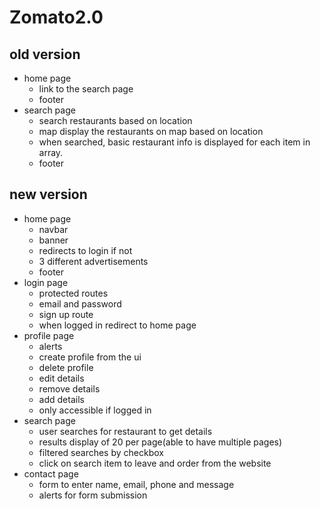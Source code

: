 # Zomato2.0

## old version

- home page
  - link to the search page
  - footer
- search page
  - search restaurants based on location
  - map display the restaurants on map based on location
  - when searched, basic restaurant info is displayed for each item in array.
  - footer

## new version

- home page
  - navbar
  - banner
  - redirects to login if not
  - 3 different advertisements
  - footer
- login page
  - protected routes
  - email and password
  - sign up route
  - when logged in redirect to home page
- profile page
  - alerts
  - create profile from the ui
  - delete profile
  - edit details
  - remove details
  - add details
  - only accessible if logged in
- search page
  - user searches for restaurant to get details
  - results display of 20 per page(able to have multiple pages)
  - filtered searches by checkbox
  - click on search item to leave and order from the website
- contact page
  - form to enter name, email, phone and message
  - alerts for form submission
